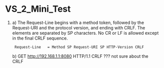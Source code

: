 # VS_2_Mini_Test

1. a)
The Request-Line begins with a method token, followed by the Request-URI and the protocol version, and ending with CRLF. The elements are separated by SP characters. No CR or LF is allowed except in the final CRLF sequence.

        Request-Line   = Method SP Request-URI SP HTTP-Version CRLF
   
   b)
GET http://192.168.1.1:8080 HTTP/1.1 CRLF
                                     ??? not sure about the CRLF
